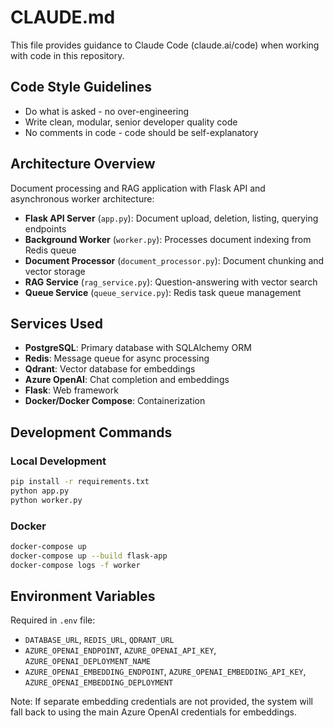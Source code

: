 # CLAUDE.md

This file provides guidance to Claude Code (claude.ai/code) when working with code in this repository.

## Code Style Guidelines

- Do what is asked - no over-engineering
- Write clean, modular, senior developer quality code
- No comments in code - code should be self-explanatory

## Architecture Overview

Document processing and RAG application with Flask API and asynchronous worker architecture:

- **Flask API Server** (`app.py`): Document upload, deletion, listing, querying endpoints
- **Background Worker** (`worker.py`): Processes document indexing from Redis queue  
- **Document Processor** (`document_processor.py`): Document chunking and vector storage
- **RAG Service** (`rag_service.py`): Question-answering with vector search
- **Queue Service** (`queue_service.py`): Redis task queue management

## Services Used

- **PostgreSQL**: Primary database with SQLAlchemy ORM
- **Redis**: Message queue for async processing
- **Qdrant**: Vector database for embeddings
- **Azure OpenAI**: Chat completion and embeddings
- **Flask**: Web framework
- **Docker/Docker Compose**: Containerization

## Development Commands

### Local Development
```bash
pip install -r requirements.txt
python app.py
python worker.py
```

### Docker
```bash
docker-compose up
docker-compose up --build flask-app
docker-compose logs -f worker
```

## Environment Variables

Required in `.env` file:
- `DATABASE_URL`, `REDIS_URL`, `QDRANT_URL`
- `AZURE_OPENAI_ENDPOINT`, `AZURE_OPENAI_API_KEY`, `AZURE_OPENAI_DEPLOYMENT_NAME`
- `AZURE_OPENAI_EMBEDDING_ENDPOINT`, `AZURE_OPENAI_EMBEDDING_API_KEY`, `AZURE_OPENAI_EMBEDDING_DEPLOYMENT`

Note: If separate embedding credentials are not provided, the system will fall back to using the main Azure OpenAI credentials for embeddings.


